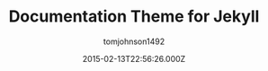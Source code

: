 ---
title: Documentation Theme for Jekyll
github: https://github.com/tomjoht/documentation-theme-jekyll
demo: https://idratherbewriting.com/documentation-theme-jekyll/
author: tomjohnson1492
thumbnail: "themes/thumbnails/jekyll-documentation-theme-.jpg"
ssg:
  - Jekyll
cms:
  - No Cms
date: 2015-02-13T22:56:26.000Z
description: >-
  A Jekyll-based theme designed for documentation and help systems. See the link
  for detailed instructions on setting up and configuring everything.
stale: false
disabled: false
disabled_reason: null
---